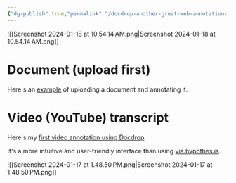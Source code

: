 ```yaml
---
{"dg-publish":true,"permalink":"/docdrop-another-great-web-annotation-interface-powered-by-hypothesis-docdrop/","noteIcon":"2"}
---
```


![[Screenshot 2024-01-18 at 10.54.14 AM.png\|Screenshot 2024-01-18 at 10.54.14 AM.png]]

# Document (upload first)

Here's an [example](https://hyp.is/_4g4JrYxEe6ejl-8vFdZVw/docdrop.org/download_annotation_doc/literary_terms_devices_ChineseTraditional-40pages--mdb8n.pdf) of uploading a document and annotating it.
# Video (YouTube) transcript

Here's my [first video annotation using Docdrop](https://docdrop.org/video/rsrMn5j2lb0/#annotations:RZ9S6LWAEe6tDn8sTN6ATA).

It's a more intuitive and user-friendly interface than using [via.hypothes.is](https://via.hypothes.is/).

![[Screenshot 2024-01-17 at 1.48.50 PM.png\|Screenshot 2024-01-17 at 1.48.50 PM.png]]